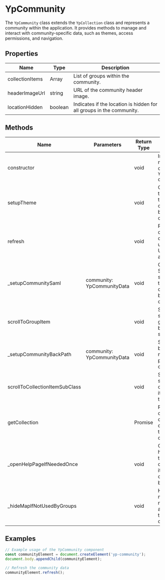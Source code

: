 # YpCommunity

The `YpCommunity` class extends the `YpCollection` class and represents a community within the application. It provides methods to manage and interact with community-specific data, such as themes, access permissions, and navigation.

## Properties

| Name               | Type                      | Description                                                                 |
|--------------------|---------------------------|-----------------------------------------------------------------------------|
| collectionItems    | Array<YpGroupData>        | List of groups within the community.                                        |
| headerImageUrl     | string                    | URL of the community header image.                                          |
| locationHidden     | boolean                   | Indicates if the location is hidden for all groups in the community.        |

## Methods

| Name                           | Parameters                          | Return Type | Description                                                                 |
|--------------------------------|-------------------------------------|-------------|-----------------------------------------------------------------------------|
| constructor                    |                                     | void        | Initializes a new instance of the `YpCommunity` class.                      |
| setupTheme                     |                                     | void        | Configures the theme for the community based on its configuration.          |
| refresh                        |                                     | void        | Refreshes the community data and updates the UI accordingly.                |
| _setupCommunitySaml            | community: YpCommunityData          | void        | Configures SAML settings for the community based on its configuration.      |
| scrollToGroupItem              |                                     | void        | Scrolls to a specific group item based on the selected tab.                 |
| _setupCommunityBackPath        | community: YpCommunityData          | void        | Sets up the back navigation path for the community.                         |
| scrollToCollectionItemSubClass |                                     | void        | Scrolls to a specific collection item within the subclass.                  |
| getCollection                  |                                     | Promise<void> | Retrieves the community collection data and sets the current domain.       |
| _openHelpPageIfNeededOnce      |                                     | void        | Opens the help page for the community if it hasn't been opened before.      |
| _hideMapIfNotUsedByGroups      |                                     | void        | Hides the map if it is not used by any groups in the community.             |

## Examples

```typescript
// Example usage of the YpCommunity component
const communityElement = document.createElement('yp-community');
document.body.appendChild(communityElement);

// Refresh the community data
communityElement.refresh();
```